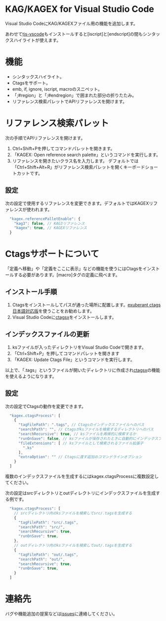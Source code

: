 # KAG/KAGEX for Visual Studio Code

Visual Studio CodeにKAG/KAGEXファイル用の機能を追加します。

あわせて[tjs-vscode](https://marketplace.visualstudio.com/items?itemName=Biscrat.tjs-vscode)もインストールすると[iscript]と[endscript]の間もシンタックスハイライトが使えます。

# 機能
- シンタックスハイライト。
- Ctagsをサポート。
- emb, if, ignore, iscript, macroのスニペット。
- 「;#region」と「;#endregion」で囲まれた部分の折りたたみ。
- リファレンス検索パレットでAPIリファレンスを開けます。


# リファレンス検索パレット
次の手順でAPIリファレンスを開けます。
1. Ctrl+Shift+Pを押してコマンドパレットを開きます。
2. 「KAGEX: Open reference search palette」というコマンドを実行します。
3. リファレンスを開きたいクラス名を入力します。
デフォルトでは「Ctrl+Shift+Alt+R」がリファレンス検索パレットを開くキーボードショートカットです。

## 設定
次の設定で使用するリファレンスを変更できます。デフォルトではKAGEXリファレンスが使われます。
```js
  "kagex.referencePalletEnable": {
    "kag3": false, // KAG3リファレンス
    "kagex": true, // KAGEXリファレンス
  }
```


# Ctagsサポートについて
「定義へ移動」や「定義をここに表示」などの機能を使うにはCtagsをインストールする必要があります。[macro]タグの定義に飛べます。

## インストール手順
1. Ctagsをインストールしてパスが通った場所に配置します。[exuberant ctags 日本語対応版](http://hp.vector.co.jp/authors/VA025040/ctags/)を使うことをお勧めします。
2. Visual Studio Codeに[ctagsx](https://marketplace.visualstudio.com/items?itemName=jtanx.ctagsx)をインストールします。

## インデックスファイルの更新
1. ksファイルが入ったディレクトリをVisual Studio Codeで開きます。
2. 「Ctrl+Shift+P」を押してコマンドパレットを開きます
3. 「KAGEX: Update Ctags File」というコマンドを実行します。

以上で、「.tags」というファイルが開いたディレクトリに作成され[ctagsx](https://marketplace.visualstudio.com/items?itemName=jtanx.ctagsx)の機能を使えるようになります。

## 設定
次の設定でCtagsの動作を変更できます。
```js
  "kagex.ctagsProcess": [
    {
      "tagFilePath": ".tags", // Ctagsのインデックスファイルへのパス
      "searchPath": "", // Ctagsがksファイルを検索するディレクトリへのパス
      "searchRecursive": true, // ksファイルを再帰的に検索するか
      "runOnSave": false, // ksファイルが保存されたときに自動的にインデックスファイルを再生成するか
      "fileExtensions": [ // ksファイルとして検索されるファイル拡張子
        ".ks"
      ],
      "extraOption": "" // Ctagsに渡す追加のコマンドラインオプション
    }
  ]
```
複数のインデックスファイルを生成するにはkagex.ctagsProcessに複数設定してください。

次の設定はsrcディレクトリとoutディレクトリにインデックスファイルを生成する例です。
```js
  "kagex.ctagsProcess": [
    // srcディレクトリ内のksファイルを検索してsrc/.tagsを生成する
    {
      "tagFilePath": "src/.tags",
      "searchPath": "src/",
      "searchRecursive": true,
      "runOnSave": true,
    },
    // outディレクトリ内のksファイルを検索してout/.tagsを生成する
    {
      "tagFilePath": "out/.tags",
      "searchPath": "out/",
      "searchRecursive": true,
      "runOnSave": true,
    }
  ]
```


# 連絡先
バグや機能追加の提案などは[issues](https://github.com/sakano/kagex-vscode/issues)に連絡してください。
